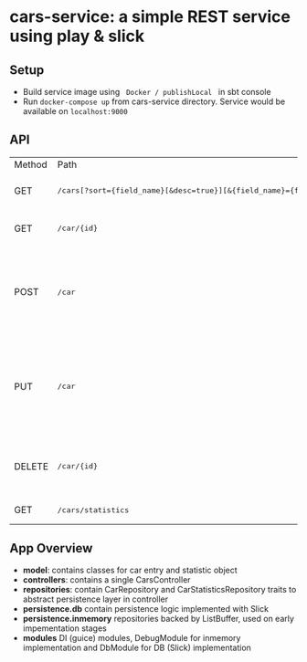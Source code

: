 # cars-service: a simple REST service using play & slick

## Setup

- Build service image using <code> Docker / publishLocal </code> in sbt console
- Run <code>docker-compose up</code> from cars-service directory. Service would be available on <code>localhost:9000</code>

## API

<table>
  <tr>
    <td> Method </td> <td> Path </td> <td> Data </td> <td> Responses </td>
  </tr>
  <tr>
    <td>GET</td>
    <td><pre>/cars[?sort={field_name}[&desc=true}][&{field_name}={filter}]</pre></td>
    <td></td>
    <td>
	    200 - list of cars
	    <br>
	    400 - invalid sort parameter
    </td>
  </tr>
  <tr>
    <td>GET</td>
    <td><pre>/car/{id}</pre></td>
    <td></td>
    <td>
	    200 - car entry
	<br>
	    404 - no car for given id
    </td>	  
  </tr>
  <tr>
    <td>POST</td>
    <td><pre>/car</pre></td>
    <td>
      
```json
{
	"registration_number": "some_number_1",
	"make": "kia",
	"model": "rio",
	"color": "green",
	"manufacturing_year": 2010
}
```
  </td>
    <td>
	    201 - id of created car entry
	    <br>
	    400 - duplicate registration_number error
    </td>
  </tr>
  <tr>
    <td>PUT</td>
    <td><pre>/car</pre></td>
    <td>
      
```json
{
  	"id": "1",
	"registration_number": "some_number_1",
	"make": "kia",
	"model": "rio",
	"color": "green",
	"manufacturing_year": 2010
}
```
  </td>
    <td>
	204 - car entry is successfully updated
	<br>
	400 - duplicate registration_number error
    </td>
  </tr>
  </tr>
  <tr>
    <td>DELETE</td>
    <td><pre>/car/{id}</pre></td>
    <td></td>
    <td>
	204 - car entry is successfully removed
	<br>
	404 - no car for given id
    </td>
  </tr>
  </tr>
  <tr>
    <td>GET</td>
    <td><pre>/cars/statistics</pre></td>
    <td></td>
    <td>
	    200 - statistics object
    </td>
  </tr>
</table>

## App Overview
- **model**: contains classes for car entry and statistic object
- **controllers**: contains a single CarsController
- **repositories**: contain CarRepository and CarStatisticsRepository traits to abstract persistence layer in controller
- **persistence.db** contain persistence logic implemented with Slick
- **persistence.inmemory** repositories backed by ListBuffer, used on early impementation stages
- **modules** DI (guice) modules, DebugModule for inmemory implementation and DbModule for DB (Slick) implementation

